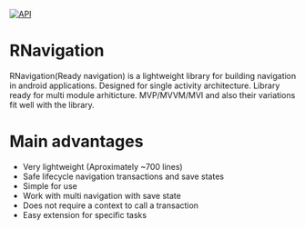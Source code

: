 <a href="https://android-arsenal.com/api?level=21"><img src="https://img.shields.io/badge/API-21%2B-brightgreen.svg?style=flat" alt="API" /></a>
# RNavigation
RNavigation(Ready navigation) is a lightweight library for building navigation in android applications. Designed for single activity architecture.
Library ready for multi module arhiticture. MVP/MVVM/MVI and also their variations fit well with the library.
# Main advantages
+ Very lightweight (Aproximately ~700 lines)
+ Safe lifecycle navigation transactions and save states
+ Simple for use
+ Work with multi navigation with save state
+ Does not require a context to call a transaction
+ Easy extension for specific tasks

